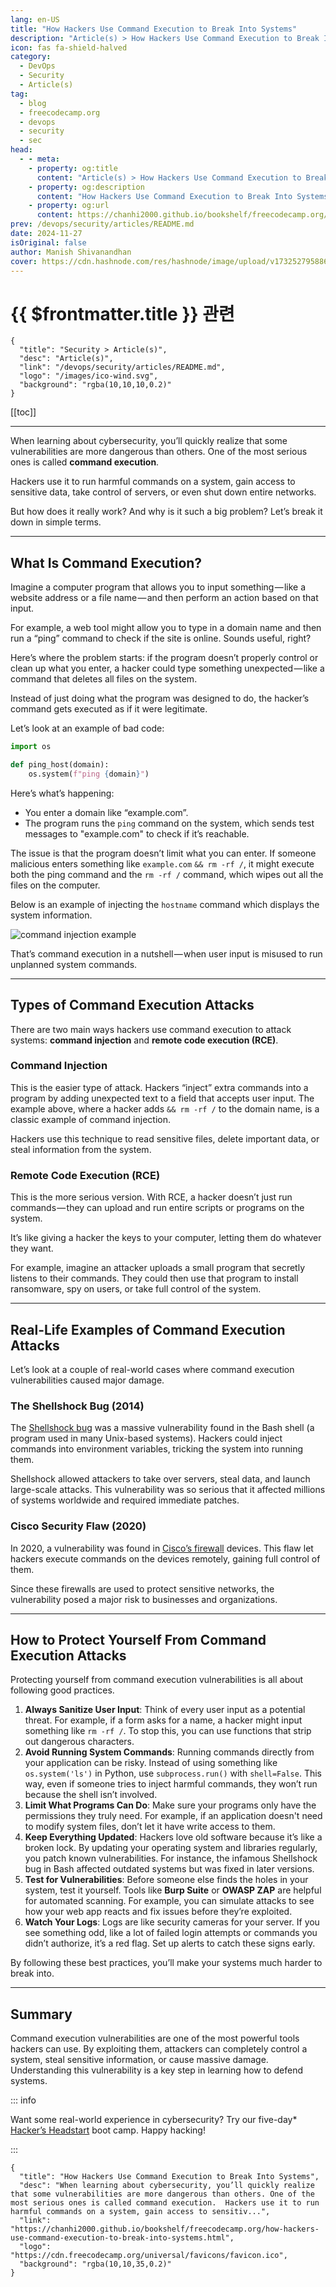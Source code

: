 ```yaml
---
lang: en-US
title: "How Hackers Use Command Execution to Break Into Systems"
description: "Article(s) > How Hackers Use Command Execution to Break Into Systems"
icon: fas fa-shield-halved
category:
  - DevOps
  - Security
  - Article(s)
tag:
  - blog
  - freecodecamp.org
  - devops
  - security
  - sec
head:
  - - meta:
    - property: og:title
      content: "Article(s) > How Hackers Use Command Execution to Break Into Systems"
    - property: og:description
      content: "How Hackers Use Command Execution to Break Into Systems"
    - property: og:url
      content: https://chanhi2000.github.io/bookshelf/freecodecamp.org/how-hackers-use-command-execution-to-break-into-systems.html
prev: /devops/security/articles/README.md
date: 2024-11-27
isOriginal: false
author: Manish Shivanandhan
cover: https://cdn.hashnode.com/res/hashnode/image/upload/v1732527958866/65644a19-376f-480b-a46e-d5f204ce9515.jpeg
---
```


# {{ $frontmatter.title }} 관련

```component VPCard
{
  "title": "Security > Article(s)",
  "desc": "Article(s)",
  "link": "/devops/security/articles/README.md",
  "logo": "/images/ico-wind.svg",
  "background": "rgba(10,10,10,0.2)"
}
```

[[toc]]

---

<SiteInfo
  name="How Hackers Use Command Execution to Break Into Systems"
  desc="When learning about cybersecurity, you’ll quickly realize that some vulnerabilities are more dangerous than others. One of the most serious ones is called command execution.  Hackers use it to run harmful commands on a system, gain access to sensitiv..."
  url="https://freecodecamp.org/news/how-hackers-use-command-execution-to-break-into-systems"
  logo="https://cdn.freecodecamp.org/universal/favicons/favicon.ico"
  preview="https://cdn.hashnode.com/res/hashnode/image/upload/v1732527958866/65644a19-376f-480b-a46e-d5f204ce9515.jpeg"/>

When learning about cybersecurity, you’ll quickly realize that some vulnerabilities are more dangerous than others. One of the most serious ones is called **command execution**.

Hackers use it to run harmful commands on a system, gain access to sensitive data, take control of servers, or even shut down entire networks.

But how does it really work? And why is it such a big problem? Let’s break it down in simple terms.

---

## What Is Command Execution?

Imagine a computer program that allows you to input something — like a website address or a file name — and then perform an action based on that input.

For example, a web tool might allow you to type in a domain name and then run a “ping” command to check if the site is online. Sounds useful, right?

Here’s where the problem starts: if the program doesn’t properly control or clean up what you enter, a hacker could type something unexpected — like a command that deletes all files on the system.

Instead of just doing what the program was designed to do, the hacker’s command gets executed as if it were legitimate.

Let’s look at an example of bad code:

```py
import os

def ping_host(domain):
    os.system(f"ping {domain}")
```

Here’s what’s happening:

- You enter a domain like “example.com”.
- The program runs the `ping` command on the system, which sends test messages to "example.com" to check if it’s reachable.

The issue is that the program doesn’t limit what you can enter. If someone malicious enters something like `example.com` `&& rm -rf /`, it might execute both the ping command and the `rm -rf /` command, which wipes out all the files on the computer.

Below is an example of injecting the `hostname` command which displays the system information.

![command injection example](https://cdn.hashnode.com/res/hashnode/image/upload/v1732528002391/f9316a04-a1be-4f28-8db0-73ebc757dd79.png)

That’s command execution in a nutshell — when user input is misused to run unplanned system commands.

---

## Types of Command Execution Attacks

There are two main ways hackers use command execution to attack systems: **command injection** and **remote code execution (RCE)**.

### Command Injection

This is the easier type of attack. Hackers “inject” extra commands into a program by adding unexpected text to a field that accepts user input. The example above, where a hacker adds `&& rm -rf /` to the domain name, is a classic example of command injection.

Hackers use this technique to read sensitive files, delete important data, or steal information from the system.

### Remote Code Execution (RCE)

This is the more serious version. With RCE, a hacker doesn’t just run commands — they can upload and run entire scripts or programs on the system.

It’s like giving a hacker the keys to your computer, letting them do whatever they want.

For example, imagine an attacker uploads a small program that secretly listens to their commands. They could then use that program to install ransomware, spy on users, or take full control of the system.

---

## Real-Life Examples of Command Execution Attacks

Let’s look at a couple of real-world cases where command execution vulnerabilities caused major damage.

### The Shellshock Bug (2014)

The [<FontIcon icon="fa-brands fa-wikipedia-w"/>Shellshock bug](https://en.wikipedia.org/wiki/Shellshock_%28software_bug%29) was a massive vulnerability found in the Bash shell (a program used in many Unix-based systems). Hackers could inject commands into environment variables, tricking the system into running them.

Shellshock allowed attackers to take over servers, steal data, and launch large-scale attacks. This vulnerability was so serious that it affected millions of systems worldwide and required immediate patches.

### Cisco Security Flaw (2020)

In 2020, a vulnerability was found in [<FontIcon icon="fas fa-globe"/>Cisco’s firewall](https://cisco.com/c/en/us/support/docs/csa/cisco-sa-asaftd-xss-multiple-FCB3vPZe.html) devices. This flaw let hackers execute commands on the devices remotely, gaining full control of them.

Since these firewalls are used to protect sensitive networks, the vulnerability posed a major risk to businesses and organizations.

---

## How to Protect Yourself From Command Execution Attacks

Protecting yourself from command execution vulnerabilities is all about following good practices.

1. **Always Sanitize User Input**: Think of every user input as a potential threat. For example, if a form asks for a name, a hacker might input something like `rm -rf /`. To stop this, you can use functions that strip out dangerous characters.
2. **Avoid Running System Commands**: Running commands directly from your application can be risky. Instead of using something like `os.system('ls')` in Python, use `subprocess.run()` with `shell=False`. This way, even if someone tries to inject harmful commands, they won’t run because the shell isn’t involved.
3. **Limit What Programs Can Do**: Make sure your programs only have the permissions they truly need. For example, if an application doesn't need to modify system files, don’t let it have write access to them.
4. **Keep Everything Updated**: Hackers love old software because it’s like a broken lock. By updating your operating system and libraries regularly, you patch known vulnerabilities. For instance, the infamous Shellshock bug in Bash affected outdated systems but was fixed in later versions.
5. **Test for Vulnerabilities**: Before someone else finds the holes in your system, test it yourself. Tools like **Burp Suite** or **OWASP ZAP** are helpful for automated scanning. For example, you can simulate attacks to see how your web app reacts and fix issues before they’re exploited.
6. **Watch Your Logs**: Logs are like security cameras for your server. If you see something odd, like a lot of failed login attempts or commands you didn’t authorize, it’s a red flag. Set up alerts to catch these signs early.

By following these best practices, you’ll make your systems much harder to break into.

---

## Summary

Command execution vulnerabilities are one of the most powerful tools hackers can use. By exploiting them, attackers can completely control a system, steal sensitive information, or cause massive damage. Understanding this vulnerability is a key step in learning how to defend systems.

::: info

Want some real-world experience in cybersecurity? Try our five-day* [<FontIcon icon="fas fa-globe"/>Hacker’s Headstart](https://start.stealthsecurity.sh/) boot camp. Happy hacking!

:::

<!-- TODO: add ARTICLE CARD -->
```component VPCard
{
  "title": "How Hackers Use Command Execution to Break Into Systems",
  "desc": "When learning about cybersecurity, you’ll quickly realize that some vulnerabilities are more dangerous than others. One of the most serious ones is called command execution.  Hackers use it to run harmful commands on a system, gain access to sensitiv...",
  "link": "https://chanhi2000.github.io/bookshelf/freecodecamp.org/how-hackers-use-command-execution-to-break-into-systems.html",
  "logo": "https://cdn.freecodecamp.org/universal/favicons/favicon.ico",
  "background": "rgba(10,10,35,0.2)"
}
```
